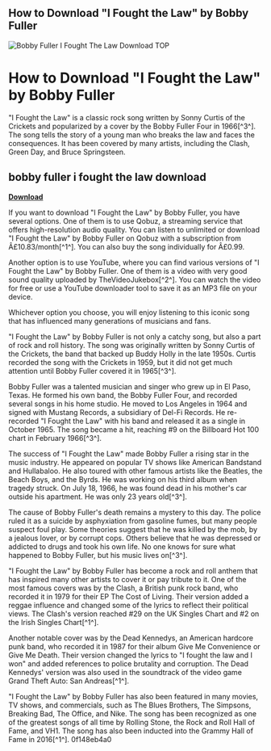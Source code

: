 ## How to Download "I Fought the Law" by Bobby Fuller

 
![Bobby Fuller I Fought The Law Download __TOP__](https://encrypted-tbn1.gstatic.com/images?q=tbn:ANd9GcSrDQdewxz11CtJmBzmhJW_iBpo37p97cUiPWbGU4r4LdhrqJi-UO58sOU)

 
# How to Download "I Fought the Law" by Bobby Fuller
 
"I Fought the Law" is a classic rock song written by Sonny Curtis of the Crickets and popularized by a cover by the Bobby Fuller Four in 1966[^3^]. The song tells the story of a young man who breaks the law and faces the consequences. It has been covered by many artists, including the Clash, Green Day, and Bruce Springsteen.
 
## bobby fuller i fought the law download


[**Download**](https://persifalque.blogspot.com/?d=2tKdjS)

 
If you want to download "I Fought the Law" by Bobby Fuller, you have several options. One of them is to use Qobuz, a streaming service that offers high-resolution audio quality. You can listen to unlimited or download "I Fought the Law" by Bobby Fuller on Qobuz with a subscription from Â£10.83/month[^1^]. You can also buy the song individually for Â£0.99.
 
Another option is to use YouTube, where you can find various versions of "I Fought the Law" by Bobby Fuller. One of them is a video with very good sound quality uploaded by TheVideoJukebox[^2^]. You can watch the video for free or use a YouTube downloader tool to save it as an MP3 file on your device.
 
Whichever option you choose, you will enjoy listening to this iconic song that has influenced many generations of musicians and fans.

"I Fought the Law" by Bobby Fuller is not only a catchy song, but also a part of rock and roll history. The song was originally written by Sonny Curtis of the Crickets, the band that backed up Buddy Holly in the late 1950s. Curtis recorded the song with the Crickets in 1959, but it did not get much attention until Bobby Fuller covered it in 1965[^3^].
 
Bobby Fuller was a talented musician and singer who grew up in El Paso, Texas. He formed his own band, the Bobby Fuller Four, and recorded several songs in his home studio. He moved to Los Angeles in 1964 and signed with Mustang Records, a subsidiary of Del-Fi Records. He re-recorded "I Fought the Law" with his band and released it as a single in October 1965. The song became a hit, reaching #9 on the Billboard Hot 100 chart in February 1966[^3^].
 
The success of "I Fought the Law" made Bobby Fuller a rising star in the music industry. He appeared on popular TV shows like American Bandstand and Hullabaloo. He also toured with other famous artists like the Beatles, the Beach Boys, and the Byrds. He was working on his third album when tragedy struck. On July 18, 1966, he was found dead in his mother's car outside his apartment. He was only 23 years old[^3^].
 
The cause of Bobby Fuller's death remains a mystery to this day. The police ruled it as a suicide by asphyxiation from gasoline fumes, but many people suspect foul play. Some theories suggest that he was killed by the mob, by a jealous lover, or by corrupt cops. Others believe that he was depressed or addicted to drugs and took his own life. No one knows for sure what happened to Bobby Fuller, but his music lives on[^3^].

"I Fought the Law" by Bobby Fuller has become a rock and roll anthem that has inspired many other artists to cover it or pay tribute to it. One of the most famous covers was by the Clash, a British punk rock band, who recorded it in 1979 for their EP The Cost of Living. Their version added a reggae influence and changed some of the lyrics to reflect their political views. The Clash's version reached #29 on the UK Singles Chart and #2 on the Irish Singles Chart[^1^].
 
Another notable cover was by the Dead Kennedys, an American hardcore punk band, who recorded it in 1987 for their album Give Me Convenience or Give Me Death. Their version changed the lyrics to "I fought the law and I won" and added references to police brutality and corruption. The Dead Kennedys' version was also used in the soundtrack of the video game Grand Theft Auto: San Andreas[^1^].
 
"I Fought the Law" by Bobby Fuller has also been featured in many movies, TV shows, and commercials, such as The Blues Brothers, The Simpsons, Breaking Bad, The Office, and Nike. The song has been recognized as one of the greatest songs of all time by Rolling Stone, the Rock and Roll Hall of Fame, and VH1. The song has also been inducted into the Grammy Hall of Fame in 2016[^1^].
 0f148eb4a0
